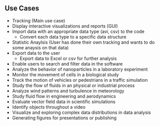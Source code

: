 ## Use Cases

- Tracking (Main use case)
- Display interactive visualizations and reports (GUI)
- Import data with an appropriate data type (avi, csv) to the code
    - Convert each data type to a specific data structure
- Statistic Anaylsis (User has done their own tracking and wants to do some anaysis on that data)
- Export data to the user
    - Export data to Excel or csv for further analysis
- Enable users to search and filter data in the software
- Analyze the behavior of nanoparticles in a laboratory experiment
- Monitor the movement of cells in a biological study
- Track the motion of vehicles or pedestrians in a traffic simulation
- Study the flow of fluids in an physical or industrial process
- Analyze wind patterns and turbulence in meteorology
- Study fluid flow in engineering and aerodynamics
- Evaluate vector field data in scientific simulations
- Identify objects throughout a video
- Visualize and exploring complex data distributions in data analysis
- Generating figures for presentations or publishing
